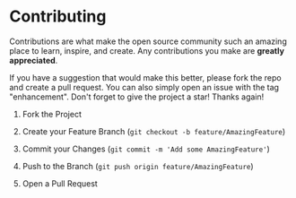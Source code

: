 # Contributing

Contributions are what make the open source community such
an amazing place to learn, inspire, and create.
Any contributions you make are **greatly appreciated**.

If you have a suggestion that would make this better, please
fork the repo and create a pull request. You can also
simply open an issue with the tag "enhancement".
Don't forget to give the project a star! Thanks again!

1. Fork the Project

2. Create your Feature 
   Branch (`git checkout -b feature/AmazingFeature`)
   
3. Commit your 
   Changes (`git commit -m 'Add some AmazingFeature'`)

4. Push to the
   Branch (`git push origin feature/AmazingFeature`)

5. Open a Pull Request
